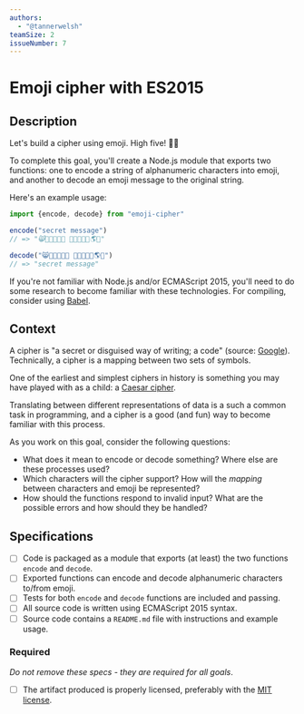 ```yaml
---
authors:
  - "@tannerwelsh"
teamSize: 2
issueNumber: 7
---
```


# Emoji cipher with ES2015

## Description

Let's build a cipher using emoji. High five! 🙌🏽

To complete this goal, you'll create a Node.js module that exports two functions: one to encode a string of alphanumeric characters into emoji, and another to decode an emoji message to the original string.

Here's an example usage:

``` javascript
import {encode, decode} from "emoji-cipher"

encode("secret message")
// => "😸🏃🐴👿🏃🤓 🐥🏃😸😸🌵🌎🏃"

decode("😸🏃🐴👿🏃🤓 🐥🏃😸😸🌵🌎🏃")
// => "secret message"
```

If you're not familiar with Node.js and/or ECMAScript 2015, you'll need to do some research to become familiar with these technologies. For compiling, consider using [Babel](https://babeljs.io/).
## Context

A cipher is "a secret or disguised way of writing; a code" (source: [Google](https://www.google.com/#q=cipher)). Technically, a cipher is a mapping between two sets of symbols.

One of the earliest and simplest ciphers in history is something you may have played with as a child: a [Caesar cipher](https://en.wikipedia.org/wiki/Caesar_cipher).

Translating between different representations of data is a such a common task in programming, and a cipher is a good (and fun) way to become familiar with this process.

As you work on this goal, consider the following questions:
- What does it mean to encode or decode something? Where else are these processes used?
- Which characters will the cipher support? How will the _mapping_ between characters and emoji be represented?
- How should the functions respond to invalid input? What are the possible errors and how should they be handled?
## Specifications
- [ ] Code is packaged as a module that exports (at least) the two functions `encode` and `decode`.
- [ ] Exported functions can encode and decode alphanumeric characters to/from emoji.
- [ ] Tests for both `encode` and `decode` functions are included and passing.
- [ ] All source code is written using ECMAScript 2015 syntax.
- [ ] Source code contains a `README.md` file with instructions and example usage.
### Required

_Do not remove these specs - they are required for all goals_.
- [ ] The artifact produced is properly licensed, preferably with the [MIT license](https://opensource.org/licenses/MIT).

